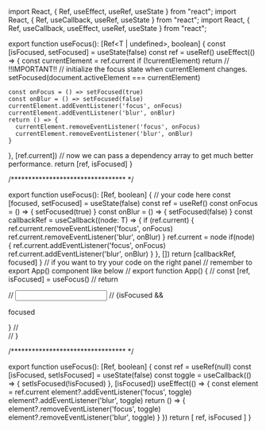 import React, { Ref, useEffect, useRef, useState } from "react";
import React, { Ref, useCallback, useRef, useState } from "react";
import React, { Ref, useCallback, useEffect, useRef, useState } from "react";

export function useFocus<T extends HTMLElement>(): [Ref<T | undefined>, boolean] {
  const [isFocused, setFocused] = useState(false)
  const ref = useRef<T>()
  useEffect(() => {
    const currentElement = ref.current
      if (!currentElement)
      return
    // !!IMPORTANT!! 
    // initialize the focus state when currentElement changes.
    setFocused(document.activeElement === currentElement)
    
    const onFocus = () => setFocused(true)
    const onBlur = () => setFocused(false)
    currentElement.addEventListener('focus', onFocus)
    currentElement.addEventListener('blur', onBlur)
    return () => {
      currentElement.removeEventListener('focus', onFocus)
      currentElement.removeEventListener('blur', onBlur)
    }
  }, [ref.current]) // now we can pass a dependency array to get much better performance.
  return [ref, isFocused]
}



/********************************* */




export function useFocus<T extends HTMLElement>(): [Ref<T>, boolean] {
  // your code here
  const [focused, setFocused] = useState(false)
  const ref = useRef<T>()
  const onFocus = () => {
    setFocused(true)
  }
  const onBlur = () => {
    setFocused(false)
  }
  const callbackRef = useCallback((node: T) => {
    if (ref.current) {
      ref.current.removeEventListener('focus', onFocus)
      ref.current.removeEventListener('blur', onBlur)
    }
    ref.current = node
    if(node) {
      ref.current.addEventListener('focus', onFocus)
      ref.current.addEventListener('blur', onBlur)
    }
  }, [])
  return [callbackRef, focused]
}
// if you want to try your code on the right panel
// remember to export App() component like below
// export function App() {
//   const [ref, isFocused] = useFocus()
//   return <div>
//     <input ref={ref}/>
//     {isFocused && <p>focused</p>}
//   </div>
// }




/********************************* */


export function useFocus<T extends HTMLElement>(): [Ref<T>, boolean] {
  const ref = useRef<T>(null)
  const [isFocused, setIsFocused] = useState(false)
  const toggle = useCallback(() => {
    setIsFocused(!isFocused)
  }, [isFocused])
  useEffect(() => {
    const element = ref.current
    element?.addEventListener('focus', toggle)
    element?.addEventListener('blur', toggle)
    return () => {
      element?.removeEventListener('focus', toggle)
      element?.removeEventListener('blur', toggle)
    }
  })
  return [
    ref,
    isFocused
  ]
}